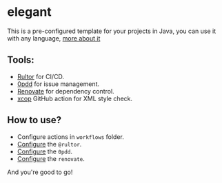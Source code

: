 # elegant

This is a pre-configured template for your projects in Java, you can use it with any
language, [more about it](https://h1alexbel.github.io/2023/01/21/maintainable-project-template.html)

## Tools:

- [Rultor](https://www.rultor.com/) for CI/CD.
- [0pdd](https://www.0pdd.com/) for issue management.
- [Renovate](https://www.mend.io/free-developer-tools/renovate/) for dependency control.
- [xcop](https://www.yegor256.com/2017/08/29/xcop.html) GitHub action for XML style check.

## How to use?

- Configure actions in `workflows` folder.
- [Configure](https://doc.rultor.com/reference.html) the `@rultor`.
- [Configure](https://www.yegor256.com/2017/04/05/pdd-in-action.html) the `0pdd`.
- [Configure](https://github.com/marketplace/renovate) the `renovate`.

And you're good to go!
